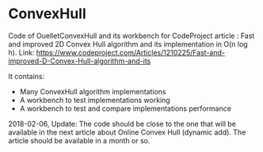 # ConvexHull
Code of OuelletConvexHull and its workbench for CodeProject article : Fast and improved 2D Convex Hull algorithm and its implementation in O(n log h). Link: https://www.codeproject.com/Articles/1210225/Fast-and-improved-D-Convex-Hull-algorithm-and-its

It contains:
 - Many ConvexHull algorithm implementations
 - A workbench to test implementations working
 - A workbench to test and compare implementations performance

2018-02-06, Update: The code should be close to the one that will be available in the next article about Online Convex Hull (dynamic add).
The article should be available in a month or so.
